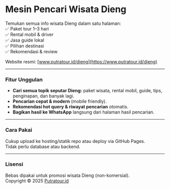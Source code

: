 # Mesin Pencari Wisata Dieng

Temukan semua info wisata Dieng dalam satu halaman:  
✅ Paket tour 1–3 hari  
✅ Rental mobil & driver  
✅ Jasa guide lokal  
✅ Pilihan destinasi  
✅ Rekomendasi & review

Website resmi: [www.putratour.id/dieng](https://www.putratour.id/dieng)

---

### Fitur Unggulan
- **Cari semua topik seputar Dieng:** paket wisata, rental mobil, guide, tips, penginapan, dan banyak lagi.
- **Pencarian cepat & modern** (mobile friendly).
- **Rekomendasi hot query & riwayat pencarian** otomatis.
- **Bagikan hasil ke WhatsApp** langsung dari halaman hasil pencarian.

---

### Cara Pakai
Cukup upload ke hosting/statik repo atau deploy via GitHub Pages.  
Tidak perlu database atau backend.

---

### Lisensi
Bebas dipakai untuk promosi wisata Dieng (non-komersial).  
Copyright © 2025 [Putratour.id](https://www.putratour.id/)
